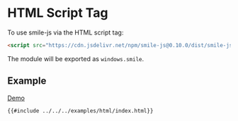 # HTML Script Tag

To use smile-js via the HTML script tag:

```html
<script src="https://cdn.jsdelivr.net/npm/smile-js@0.10.0/dist/smile-js.iife.js"></script>
```

The module will be exported as `windows.smile`.

## Example

[Demo](./examples/html/index.html)

```html
{{#include ../../../examples/html/index.html}}
```
